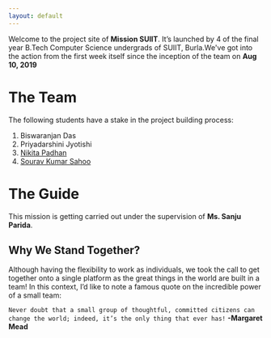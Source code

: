 ```yaml
---
layout: default
---
```



Welcome to the project site of **Mission SUIIT**. It’s launched by 4 of the final year B.Tech Computer Science undergrads of SUIIT, Burla.We've got into the action from the first week itself since the inception of the team on **Aug 10, 2019**
			

# The Team

The following students have a stake in the project building process:
1. Biswaranjan Das
2. Priyadarshini Jyotishi
3. <a href="https://www.linkedin.com/in/nikita-padhan-521974188/">Nikita Padhan </a>
4. <a href="www.souravist.in">Sourav Kumar Sahoo </a>

# The Guide
This mission is getting carried out under the supervision of **Ms. Sanju Parida**. 

## Why We Stand Together?
Although having the flexibility to work as individuals, we took the call to get together onto a single platform as the great things in the world are built in a team! In this context, I’d like to note a famous quote on the incredible power of a small team:

```Never doubt that a small group of thoughtful, committed citizens can change the world; indeed, it’s the only thing that ever has!``` **-Margaret Mead**
